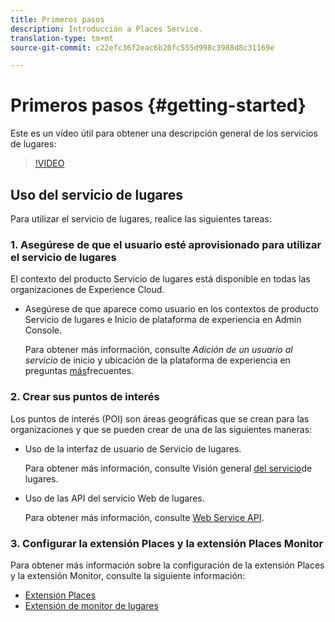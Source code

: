 ```yaml
---
title: Primeros pasos
description: Introducción a Places Service.
translation-type: tm+mt
source-git-commit: c22efc36f2eac6b20fc555d998c3988d8c31169e

---
```



# Primeros pasos {#getting-started}

Este es un vídeo útil para obtener una descripción general de los servicios de lugares:

>[!VIDEO](https://www.youtube.com/watch?v=aV6i_ayxWCw)

## Uso del servicio de lugares

Para utilizar el servicio de lugares, realice las siguientes tareas:

### 1. Asegúrese de que el usuario esté aprovisionado para utilizar el servicio de lugares

El contexto del producto Servicio de lugares está disponible en todas las organizaciones de Experience Cloud.

* Asegúrese de que aparece como usuario en los contextos de producto Servicio de lugares e Inicio de plataforma de experiencia en Admin Console.

   Para obtener más información, consulte *Adición de un usuario al servicio* de inicio y ubicación de la plataforma de experiencia en preguntas [más](/help/places-gain-access.md)frecuentes.


### 2. Crear sus puntos de interés

Los puntos de interés (POI) son áreas geográficas que se crean para las organizaciones y que se pueden crear de una de las siguientes maneras:

* Uso de la interfaz de usuario de Servicio de lugares.

   Para obtener más información, consulte Visión general [del servicio](/help/poi-mgmt-ui/poi-mgmt-ui-overview.md)de lugares.

* Uso de las API del servicio Web de lugares.

   Para obtener más información, consulte [Web Service API](/help/web-service-api/places-web-services.md).


### 3. Configurar la extensión Places y la extensión Places Monitor

Para obtener más información sobre la configuración de la extensión Places y la extensión Monitor, consulte la siguiente información:

* [Extensión Places](/help/places-ext-aep-sdks/places-extension/places-extension.md)
* [Extensión de monitor de lugares](/help/places-ext-aep-sdks/places-monitor-extension/places-monitor-extension.md)
